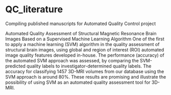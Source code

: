 # QC_literature
Compiling published manuscripts for Automated Quality Control project

Automated Quality Assessment of Structural Magnetic Resonance Brain Images Based on a Supervised Machine Learning Algorithm
One of the first to apply a machine learning (SVM) algorithm in the quality assessment of structural brain images, using global and region of interest (ROI) automated image quality features developed in-house. The performance (accuracy) of the automated SVM approach was assessed, by comparing the SVM-predicted quality labels to investigator-determined quality labels. The accuracy for classifying 1457 3D-MRI volumes from our database using the SVM approach is around 80%. These results are promising and illustrate the possibility of using SVM as an automated quality assessment tool for 3D-MRI.





